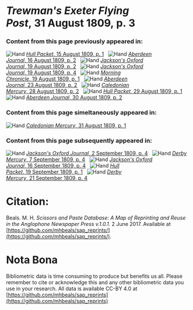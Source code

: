 # *Trewman's Exeter Flying Post*, 31 August 1809, p. 3  
  
### Content from this page previously appeared in:  
![Hand](http://scissorsandpaste.net/wp-content/uploads/2017/06/smallhandpointer.png) [*Hull Packet*, 15 August 1809, p. 1](https://mhbeals.github.io/sap_html/Hull-Packet/Hull-Packet-15-August-1809-p-1)  
![Hand](http://scissorsandpaste.net/wp-content/uploads/2017/06/smallhandpointer.png) [*Aberdeen Journal*, 16 August 1809, p. 2](https://mhbeals.github.io/sap_html/Aberdeen-Journal/Aberdeen-Journal-16-August-1809-p-2)  
![Hand](http://scissorsandpaste.net/wp-content/uploads/2017/06/smallhandpointer.png) [*Jackson's Oxford Journal*, 19 August 1809, p. 2](https://mhbeals.github.io/sap_html/Jackson's-Oxford-Journal/Jackson's-Oxford-Journal-19-August-1809-p-2)  
![Hand](http://scissorsandpaste.net/wp-content/uploads/2017/06/smallhandpointer.png) [*Jackson's Oxford Journal*, 19 August 1809, p. 4](https://mhbeals.github.io/sap_html/Jackson's-Oxford-Journal/Jackson's-Oxford-Journal-19-August-1809-p-4)  
![Hand](http://scissorsandpaste.net/wp-content/uploads/2017/06/smallhandpointer.png) [*Morning Chronicle*, 19 August 1809, p. 1](https://mhbeals.github.io/sap_html/Morning-Chronicle/Morning-Chronicle-19-August-1809-p-1)  
![Hand](http://scissorsandpaste.net/wp-content/uploads/2017/06/smallhandpointer.png) [*Aberdeen Journal*, 23 August 1809, p. 2](https://mhbeals.github.io/sap_html/Aberdeen-Journal/Aberdeen-Journal-23-August-1809-p-2)  
![Hand](http://scissorsandpaste.net/wp-content/uploads/2017/06/smallhandpointer.png) [*Caledonian Mercury*, 28 August 1809, p. 2](https://mhbeals.github.io/sap_html/Caledonian-Mercury/Caledonian-Mercury-28-August-1809-p-2)  
![Hand](http://scissorsandpaste.net/wp-content/uploads/2017/06/smallhandpointer.png) [*Hull Packet*, 29 August 1809, p. 1](https://mhbeals.github.io/sap_html/Hull-Packet/Hull-Packet-29-August-1809-p-1)  
![Hand](http://scissorsandpaste.net/wp-content/uploads/2017/06/smallhandpointer.png) [*Aberdeen Journal*, 30 August 1809, p. 2](https://mhbeals.github.io/sap_html/Aberdeen-Journal/Aberdeen-Journal-30-August-1809-p-2)  
  
### Content from this page simeltaneously appeared in:  
![Hand](http://scissorsandpaste.net/wp-content/uploads/2017/06/smallhandpointer.png) [*Caledonian Mercury*, 31 August 1809, p. 1](https://mhbeals.github.io/sap_html/Caledonian-Mercury/Caledonian-Mercury-31-August-1809-p-1)  
  
### Content from this page subsequently appeared in:  
![Hand](http://scissorsandpaste.net/wp-content/uploads/2017/06/smallhandpointer.png) [*Jackson's Oxford Journal*, 2 September 1809, p. 4](https://mhbeals.github.io/sap_html/Jackson's-Oxford-Journal/Jackson's-Oxford-Journal-2-September-1809-p-4)  
![Hand](http://scissorsandpaste.net/wp-content/uploads/2017/06/smallhandpointer.png) [*Derby Mercury*, 7 September 1809, p. 4](https://mhbeals.github.io/sap_html/Derby-Mercury/Derby-Mercury-7-September-1809-p-4)  
![Hand](http://scissorsandpaste.net/wp-content/uploads/2017/06/smallhandpointer.png) [*Jackson's Oxford Journal*, 16 September 1809, p. 4](https://mhbeals.github.io/sap_html/Jackson's-Oxford-Journal/Jackson's-Oxford-Journal-16-September-1809-p-4)  
![Hand](http://scissorsandpaste.net/wp-content/uploads/2017/06/smallhandpointer.png) [*Hull Packet*, 19 September 1809, p. 1](https://mhbeals.github.io/sap_html/Hull-Packet/Hull-Packet-19-September-1809-p-1)  
![Hand](http://scissorsandpaste.net/wp-content/uploads/2017/06/smallhandpointer.png) [*Derby Mercury*, 21 September 1809, p. 4](https://mhbeals.github.io/sap_html/Derby-Mercury/Derby-Mercury-21-September-1809-p-4)  


# Citation: 

Beals. M. H. *Scissors and Paste Database: A Map of Reprinting and Reuse in the Anglophone Newspaper Press v.1.0.1.* 2 June 2017. Available at [https://github.com/mhbeals/sap_reprints/](https://github.com/mhbeals/sap_reprints/). 

# Nota Bona

Bibliometric data is time consuming to produce but benefits us all. Please remember to cite or acknowledge this and any other bibliometric data you use in your research. All data is available CC-BY 4.0 at [https://github.com/mhbeals/sap_reprints](https://github.com/mhbeals/sap_reprints)